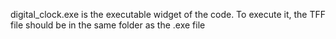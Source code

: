digital_clock.exe is the executable widget of the code. To execute it, the TFF file should be in the same folder as the .exe file
